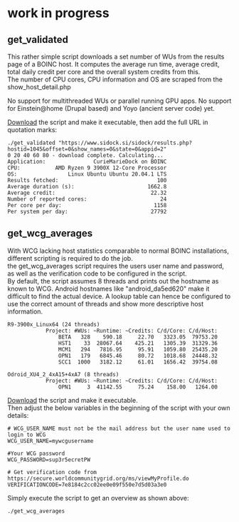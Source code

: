 # work in progress

## get_validated 
This rather simple script downloads a set number of WUs from the results page of a BOINC host.
It computes the average run time, average credit, total daily credit per core and the overall system credits from this.  
The number of CPU cores, CPU information and OS are scraped from the show_host_detail.php

No support for multithreaded WUs or parallel running GPU apps.
No support for Einstein@home (Drupal based) and Yoyo (ancient server code) yet.

[Download](https://raw.githubusercontent.com/MBlenn/BOINC/master/WU%20statistics/get_validated) the script and make it executable, then add the full URL in quotation marks:

```
./get_validated "https://www.sidock.si/sidock/results.php?hostid=1045&offset=0&show_names=0&state=0&appid=2"
0 20 40 60 80 - download complete. Calculating...
Application:               CurieMarieDock on BOINC
CPU:           AMD Ryzen 9 3900X 12-Core Processor
OS:                Linux Ubuntu Ubuntu 20.04.1 LTS
Results fetched:                               100
Average duration (s):                       1662.8
Average credit:                              22.32
Number of reported cores:                       24
Per core per day:                             1158
Per system per day:                          27792
```

## get_wcg_averages

With WCG lacking host statistics comparable to normal BOINC installations, different scripting is required to do the job.  
the get_wcg_averages script requires the users user name and password, as well as the verification code to be configured in the script.  
By default, the script assumes 8 threads and prints out the hostname as known to WCG. Android hostnames like "android_da5ed620" make it difficult to find the actual device. A lookup table can hence be configured to use the correct amount of threads and show more descriptive host information.

```
R9-3900x_Linux64 (24 threads)
            Project: #WUs: ~Runtime: ~Credits: C/d/Core: C/d/Host:
                BETA   328    590.18     22.70   3323.05  79753.20
                HST1    33  28067.64    425.21   1305.39  31329.36
                MCM1   294   7816.95     95.91   1059.80  25435.20
                OPN1   179   6845.46     80.72   1018.68  24448.32
                SCC1  1000   3182.12     61.01   1656.42  39754.08

Odroid_XU4_2_4xA15+4xA7 (8 threads)
            Project: #WUs: ~Runtime: ~Credits: C/d/Core: C/d/Host:
                OPN1     3  41142.55     75.24    158.00   1264.00
```
[Download](https://raw.githubusercontent.com/MBlenn/BOINC/master/WU%20statistics/get_wcg_averages) the script and make it executable.  
Then adjust the below variables in the beginning of the script with your own details:
```
# WCG_USER_NAME must not be the mail address but the user name used to login to WCG
WCG_USER_NAME=mywcgusername

#Your WCG password
WCG_PASSWORD=sup3r5ecretPW

# Get verification code from https://secure.worldcommunitygrid.org/ms/viewMyProfile.do
VERIFICATIONCODE=7e8184c2cc02ee0e09f550e7d5d03a3e0
```

Simply execute the script to get an overview as shown above:  

    ./get_wcg_averages
